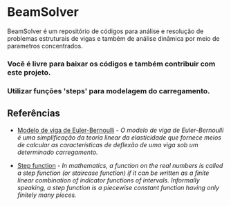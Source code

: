 # BeamSolver
BeamSolver é um repositório de códigos para análise e resolução de problemas estruturais de vigas e também de análise dinâmica por meio de parametros concentrados.

### Você é livre para baixar os códigos e também contribuir com este projeto. 

### Utilizar funções 'steps' para modelagem do carregamento. 

## Referências 
- [Modelo de viga de Euler-Bernoulli](https://pt.wikipedia.org/wiki/Modelo_de_viga_de_Euler-Bernoulli) - *O modelo de viga de Euler-Bernoulli é uma simplificação da teoria linear da elasticidade que fornece meios de calcular as características de deflexão de uma viga sob um determinado carregamento.*

- [Step function](https://en.wikipedia.org/wiki/Step_function#:~:text=In%20mathematics%2C%20a%20function%20on,having%20only%20finitely%20many%20pieces) - *In mathematics, a function on the real numbers is called a step function (or staircase function) if it can be written as a finite linear combination of indicator functions of intervals. Informally speaking, a step function is a piecewise constant function having only finitely many pieces.*
